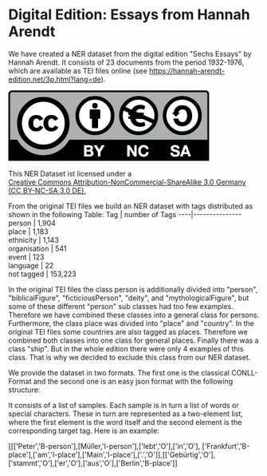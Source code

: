 # Digital Edition: Essays from Hannah Arendt
We have created a NER dataset from the digital edition "Sechs Essays" by Hannah Arendt. It consists of 23 documents from the period 1932-1976, which are available as TEI files online (see https://hannah-arendt-edition.net/3p.html?lang=de). 

![alt text](https://github.com/NEISSproject/NERDatasets/blob/main/Arendt/harendet_license.png "License")

This NER Dataset ist licensed under a  
[Creative Commons Attribution-NonCommercial-ShareAlike 3.0 Germany (CC BY-NC-SA 3.0 DE).](http://creativecommons.org/licenses/by-nc-sa/3.0/de/)

From the original TEI files we build an NER dataset with tags distributed as shown in the following Table:
Tag | number of Tags
----|---------------
person | 1,904  
place        | 1,183  
ethnicity    | 1,143  
organisation | 541   
event        | 123   
language     | 22    
not tagged   | 153,223

In the original TEI files the class person is additionally divided into "person", "biblicalFigure", "ficticiousPerson", "deity", and "mythologicalFigure", but some of these different "person" sub classes had too few examples. Therefore we have combined these classes into a general class for persons. Furthermore, the class place was divided into "place" and "country". In the original TEI files some countries are also tagged as places. Therefore we combined both classes into one class for general places. Finally there was a class "ship". But in the whole edition there were only 4 examples of this class. That is why we decided to exclude this class from our NER dataset.

We provide the dataset in two formats. The first one is the classical CONLL-Format and the second one is an easy json format with the following structure:

It consists of a list of samples. Each sample is in turn a list of words or special characters. These in turn are represented as a two-element list, where the first element is the word itself and the second element is the corresponding target tag. Here is an example:

[[['Peter','B-person'],[Müller,'I-person'],['lebt','O'],['in','O'], ['Frankfurt','B-place'],['am','I-place'],['Main','I-place'],['.','O']],[['Gebürtig','O'],['stammt','O'],['er','O'],['aus','O'],['Berlin','B-place']] 




